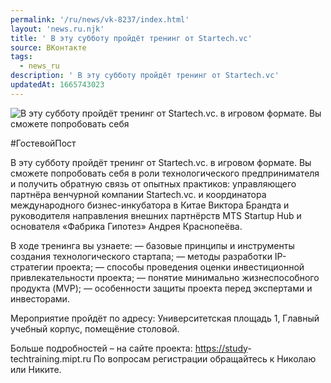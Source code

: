 ```yaml
---
permalink: '/ru/news/vk-8237/index.html'
layout: 'news.ru.njk'
title: ' В эту субботу пройдёт тренинг от Startech.vc'
source: ВКонтакте
tags:
  - news_ru
description: ' В эту субботу пройдёт тренинг от Startech.vc'
updatedAt: 1665743023
---
```

![ В эту субботу пройдёт тренинг от Startech.vc. в игровом формате. Вы сможете попробовать себя](https://sun1-86.userapi.com/impg/RpaYiJRHvq5J1zsotQlG2Wu3b6CEhYo0upSfuA/MqGjc1TPars.jpg?size=510x340&quality=95&sign=6260cc43fc783e756960d842242a94af&c_uniq_tag=0c8y2y2l0o_vXFH-R6Mp6zRYnbAr7f4b1Gd2yBoFyXU&type=album)

#ГостевойПост

В эту субботу пройдёт тренинг от Startech.vc. в игровом формате. Вы сможете попробовать себя в роли технологического предпринимателя и получить обратную связь от опытных практиков: управляющего партнёра венчурной компании Startech.vc. и координатора международного бизнес-инкубатора в Китае Виктора Брандта и руководителя направления внешних партнёрств MTS Startup Hub и основателя «Фабрика Гипотез» Андрея Краснопеёва.

В ходе тренинга вы узнаете:
— базовые принципы и инструменты создания технологического стартапа;
— методы разработки IP-стратегии проекта;
— способы проведения оценки инвестиционной привлекательности проекта;
— понятие минимально жизнеспособного продукта (MVP);
— особенности защиты проекта перед экспертами и инвесторами.

Мероприятие пройдёт по адресу: Университетская площадь 1, Главный учебный корпус, помещёние столовой.

Больше подробностей – на сайте проекта: [https://study](https://study)-techtraining.mipt.ru
По вопросам регистрации обращайтесь к Николаю или Никите.
